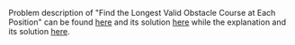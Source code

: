 Problem description of "Find the Longest Valid Obstacle Course at Each Position" can be found [here](https://leetcode.com/problems/find-the-minimum-number-of-fibonacci-numbers-whose-sum-is-k/description/) and its solution [here](https://github.com/aurimas13/Solutions-To-Problems/blob/main/LeetCode/Python%20Solutions/Find%20the%20Longest%20Valid%20Obstacle%20Course%20at%20Each%20Position/find.py) while the explanation and its solution [here](https://leetcode.com/problems/find-the-longest-valid-obstacle-course-at-each-position/solutions/3494828/python-solution-well-explained/).
